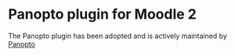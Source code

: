 # Panopto plugin for Moodle 2

The Panopto plugin has been adopted and is actively maintained by [Panopto](https://github.com/Panopto/Moodle-2.0-Plugin-for-Panopto)
